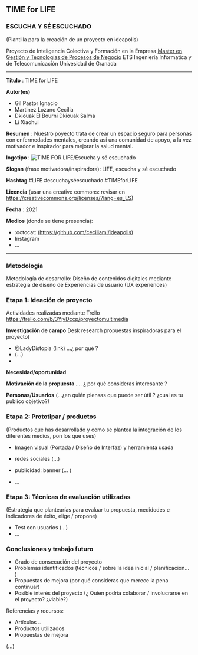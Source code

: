 ## TIME for LIFE 
### ESCUCHA Y SÉ ESCUCHADO ##

(Plantilla para la creación de un proyecto en ideapolis)

Proyecto de Inteligencia Colectiva y Formación en la Empresa 
[Master en Gestión y Tecnologías de Procesos de Negocio](https://masteres.ugr.es/mbagestiontic/)
ETS Ingeniería Informatica y de Telecomunicación Univesidad de Granada  

----

**Titulo** : TIME for LIFE

**Autor(es)** 

* Gil Pastor Ignacio
* Martinez Lozano Cecilia
* Dkiouak El Bourni Dkiouak Salma 
* Li Xiaohui

**Resumen** : Nuestro poyecto trata de crear un espacio seguro para personas con enfermedades mentales, creando así una comunidad de apoyo, a la vez motivador e inspirador para mejorar la salud mental.

**logotipo** : ![TIME FOR LIFE/Escucha y sé escuchado](https://user-images.githubusercontent.com/81180479/112031833-0e59d900-8b3c-11eb-8d7f-da2d5a1df61a.png)


**Slogan** (frase motivadora/inspiradora): LIFE, escucha y sé escuchado

**Hashtag**  #LIFE #escuchayséescuchado #TIMEforLIFE

**Licencia**    (usar una creative commons: revisar en https://creativecommons.org/licenses/?lang=es_ES) 

**Fecha** : 2021

**Medios** (donde se tiene presencia): 


*  :octocat: (https://github.com/ceciliaml/ideapolis) 
* Instagram
* ... 



--- 

### Metodología

Metodología de desarrollo: Diseño de contenidos digitales mediante estrategia de diseño de Experiencias de usuario (UX experiences) 

### Etapa 1: Ideación de proyecto 

Actividades realizadas mediante Trello https://trello.com/b/3YjvDccp/proyectomultimedia

**Investigación de campo**   Desk research propuestas inspiradoras para el proyecto) 

* @LadyDistopia (link) ...¿ por qué ?
* (...)
* 


**Necesidad/oportunidad** 

**Motivación de la propuesta** .... ¿ por qué consideras interesante ? 

**Personas/Usuarios**  (...¿en quién piensas que puede ser útil ? ¿cual es tu publico objetivo?) 





### Etapa 2: Prototipar / productos 

(Productos que has desarrollado y como se plantea la integración de los diferentes medios, pon los que uses) 

* Imagen visual (Portada / Diseño de Interfaz) y herramienta usada 

* redes sociales (...) 

* publicidad: banner (... ) 

* ...

### Etapa 3: Técnicas de evaluación utilizadas

(Estrategia que plantearías para evaluar tu propuesta, medidodes e indicadores de éxito, elige / propone) 

* Test con usuarios (...) 
* ... 





### Conclusiones y trabajo futuro


* Grado de consecución del proyecto 
* Problemas identificados  (técnicos / sobre la idea inicial / planificacion… ) 
* Propuestas de mejora (por qué consideras que merece la pena continuar)
* Posible interés del proyecto (¿ Quien podría  colaborar / involucrarse en el proyecto? ¿viable?)


Referencias y recursos: 

* Artículos ..  
* Productos utilizados  
* Propuestas de mejora

(...)
